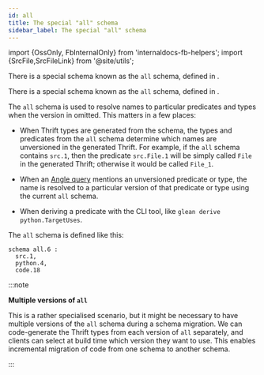 ```yaml
---
id: all
title: The special "all" schema
sidebar_label: The special "all" schema
---
```


import {OssOnly, FbInternalOnly} from 'internaldocs-fb-helpers';
import {SrcFile,SrcFileLink} from '@site/utils';

<FbInternalOnly>

There is a special schema known as the `all` schema, defined in <SrcFile file="glean/schema/source/facebook/schema.angle" />.

</FbInternalOnly>

<OssOnly>

There is a special schema known as the `all` schema, defined in <SrcFile file="glean/schema/source/schema.angle" />.

</OssOnly>

The `all` schema is used to resolve names to particular predicates and
types when the version in omitted. This matters in a few places:

* When Thrift types are generated from the schema, the types and
  predicates from the `all` schema determine which names are
  unversioned in the generated Thrift. For example, if the `all`
  schema contains `src.1`, then the predicate `src.File.1` will be
  simply called `File` in the generated Thrift; otherwise it would be
  called `File_1`.

* When an [Angle query](../../angle/intro) mentions an unversioned predicate or type, the
  name is resolved to a particular version of that predicate or type
  using the current `all` schema.

* When deriving a predicate with the CLI tool, like `glean derive
  python.TargetUses`.

The `all` schema is defined like this:

```
schema all.6 :
  src.1,
  python.4,
  code.18
```

:::note

**Multiple versions of `all`**

This is a rather specialised scenario, but it might be necessary to
have multiple versions of the `all` schema during a schema
migration. We can code-generate the Thrift types from each version of
`all` separately, and clients can select at build time which version
they want to use. This enables incremental migration of code from one
schema to another schema.

:::
